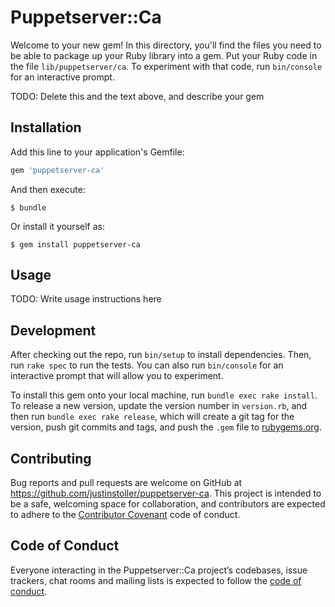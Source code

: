 # Puppetserver::Ca

Welcome to your new gem! In this directory, you'll find the files you need to be able to package up your Ruby library into a gem. Put your Ruby code in the file `lib/puppetserver/ca`. To experiment with that code, run `bin/console` for an interactive prompt.

TODO: Delete this and the text above, and describe your gem

## Installation

Add this line to your application's Gemfile:

```ruby
gem 'puppetserver-ca'
```

And then execute:

    $ bundle

Or install it yourself as:

    $ gem install puppetserver-ca

## Usage

TODO: Write usage instructions here

## Development

After checking out the repo, run `bin/setup` to install dependencies. Then, run `rake spec` to run the tests. You can also run `bin/console` for an interactive prompt that will allow you to experiment.

To install this gem onto your local machine, run `bundle exec rake install`. To release a new version, update the version number in `version.rb`, and then run `bundle exec rake release`, which will create a git tag for the version, push git commits and tags, and push the `.gem` file to [rubygems.org](https://rubygems.org).

## Contributing

Bug reports and pull requests are welcome on GitHub at https://github.com/justinstoller/puppetserver-ca. This project is intended to be a safe, welcoming space for collaboration, and contributors are expected to adhere to the [Contributor Covenant](http://contributor-covenant.org) code of conduct.

## Code of Conduct

Everyone interacting in the Puppetserver::Ca project’s codebases, issue trackers, chat rooms and mailing lists is expected to follow the [code of conduct](https://github.com/justinstoller/puppetserver-ca/blob/master/CODE_OF_CONDUCT.md).
